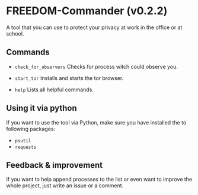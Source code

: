 # FREEDOM-Commander (v0.2.2)
A tool that you can use to protect your privacy at work in the office or at school.

## Commands
+ `check_for_observers` Checks for process witch could observe you.

+ `start_tor` Installs and starts the tor browser.

+ `help` Lists all helpful commands.

## Using it via python
If you want to use the tool via Python, make sure you have installed the to following packages:
+ `psutil`
+ `requests`

## Feedback & improvement
If you want to help append processes to the list or even want to improve the whole project, just write an issue or a comment.
